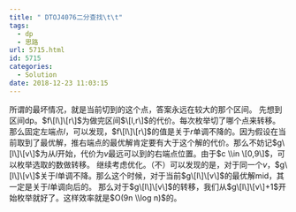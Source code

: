 ```yaml
---
title: " DTOJ4076二分查找\t\t"
tags:
  - dp
  - 思路
url: 5715.html
id: 5715
categories:
  - Solution
date: 2018-12-23 11:03:15
---
```


所谓的最坏情况，就是当前切到的这个点，答案永远在较大的那个区间。 先想到区间dp。$f\[l\]\[r\]$为做完区间$\[l,r\]$的代价。每次枚举切了哪个点来转移。 那么固定左端点$l$，可以发现，$f\[l\]\[r\]$的值是关于$r$单调不降的。因为假设在当前取到了最优解，推右端点的最优解肯定要有大于这个解的代价。那么不妨记$g\[l\]\[v\]$为从$l$开始，代价为$v$最远可以到的右端点位置。由于$c \\in \[0,9\]$，可以枚举选取的数做转移。 继续考虑优化。（不）可以发现的是，对于同一个$v$，$g\[l\]\[v\]$关于$l$单调不降。那么这个时候，对于当前$g\[l\]\[v\]$的最优解mid，其一定是关于$l$单调向后的。 那么对于$g\[l\]\[v\]$的转移，我们从$g\[l\]\[v\]+1$开始枚举就好了。这样效率就是$O(9n \\log n)$的。